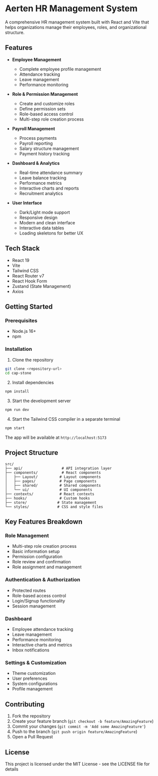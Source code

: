 # Aerten HR Management System

A comprehensive HR management system built with React and Vite that helps organizations manage their employees, roles, and organizational structure.

## Features

- **Employee Management**

  - Complete employee profile management
  - Attendance tracking
  - Leave management
  - Performance monitoring

- **Role & Permission Management**

  - Create and customize roles
  - Define permission sets
  - Role-based access control
  - Multi-step role creation process

- **Payroll Management**

  - Process payments
  - Payroll reporting
  - Salary structure management
  - Payment history tracking

- **Dashboard & Analytics**

  - Real-time attendance summary
  - Leave balance tracking
  - Performance metrics
  - Interactive charts and reports
  - Recruitment analytics

- **User Interface**
  - Dark/Light mode support
  - Responsive design
  - Modern and clean interface
  - Interactive data tables
  - Loading skeletons for better UX

## Tech Stack

- React 19
- Vite
- Tailwind CSS
- React Router v7
- React Hook Form
- Zustand (State Management)
- Axios

## Getting Started

### Prerequisites

- Node.js 16+
- npm

### Installation

1. Clone the repository

```bash
git clone <repository-url>
cd cap-stone
```

2. Install dependencies

```bash
npm install
```

3. Start the development server

```bash
npm run dev
```

4. Start the Tailwind CSS compiler in a separate terminal

```bash
npm start
```

The app will be available at `http://localhost:5173`

## Project Structure

```
src/
├── api/                  # API integration layer
├── components/           # React components
│   ├── Layout/          # Layout components
│   ├── pages/           # Page components
│   ├── shared/          # Shared components
│   └── ui/              # UI components
├── contexts/            # React contexts
├── hooks/               # Custom hooks
├── store/              # State management
└── styles/             # CSS and style files
```

## Key Features Breakdown

### Role Management

- Multi-step role creation process
- Basic information setup
- Permission configuration
- Role review and confirmation
- Role assignment and management

### Authentication & Authorization

- Protected routes
- Role-based access control
- Login/Signup functionality
- Session management

### Dashboard

- Employee attendance tracking
- Leave management
- Performance monitoring
- Interactive charts and metrics
- Inbox notifications

### Settings & Customization

- Theme customization
- User preferences
- System configurations
- Profile management

## Contributing

1. Fork the repository
2. Create your feature branch (`git checkout -b feature/AmazingFeature`)
3. Commit your changes (`git commit -m 'Add some AmazingFeature'`)
4. Push to the branch (`git push origin feature/AmazingFeature`)
5. Open a Pull Request

## License

This project is licensed under the MIT License - see the LICENSE file for details

